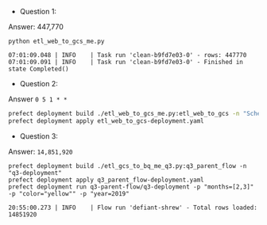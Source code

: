 * Question 1:

Answer: 447,770

`python etl_web_to_gcs_me.py`

```
07:01:09.048 | INFO    | Task run 'clean-b9fd7e03-0' - rows: 447770
07:01:09.091 | INFO    | Task run 'clean-b9fd7e03-0' - Finished in state Completed()
```

* Question 2:

Answer `0 5 1 * *`

```bash
prefect deployment build ./etl_web_to_gcs_me.py:etl_web_to_gcs -n "Scheduled Flow" --cron "0 5 1 * *" -a
prefect deployment apply etl_web_to_gcs-deployment.yaml
```

* Question 3:

Answer: `14,851,920`

```
prefect deployment build ./etl_gcs_to_bq_me_q3.py:q3_parent_flow -n "q3-deployment"
prefect deployment apply q3_parent_flow-deployment.yaml
prefect deployment run q3-parent-flow/q3-deployment -p "months=[2,3]" -p "color="yellow"" -p "year=2019"
```

`20:55:00.273 | INFO    | Flow run 'defiant-shrew' - Total rows loaded: 14851920`
